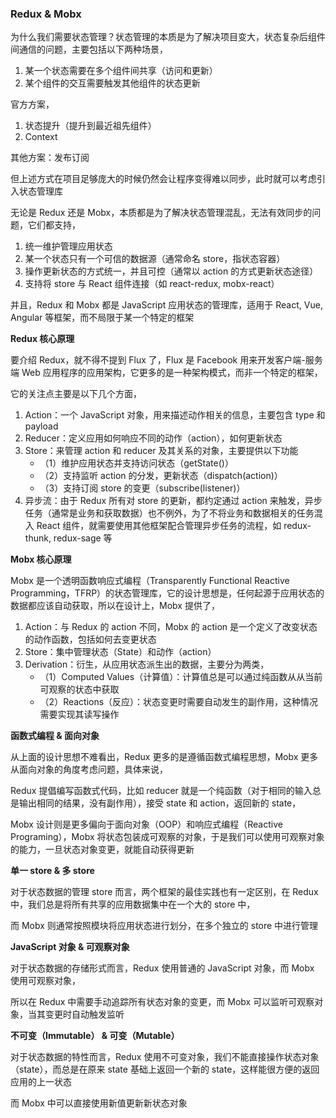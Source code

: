 ### Redux & Mobx

为什么我们需要状态管理？状态管理的本质是为了解决项目变大，状态复杂后组件间通信的问题，主要包括以下两种场景，

1. 某一个状态需要在多个组件间共享（访问和更新）
2. 某个组件的交互需要触发其他组件的状态更新

官方方案，

1. 状态提升（提升到最近祖先组件）
2. Context

其他方案：发布订阅

但上述方式在项目足够庞大的时候仍然会让程序变得难以同步，此时就可以考虑引入状态管理库

无论是 Redux 还是 Mobx，本质都是为了解决状态管理混乱，无法有效同步的问题，它们都支持，

1. 统一维护管理应用状态
2. 某一个状态只有一个可信的数据源（通常命名 store，指状态容器）
3. 操作更新状态的方式统一，并且可控（通常以 action 的方式更新状态途径）
4. 支持将 store 与 React 组件连接（如 react-redux, mobx-react）

并且，Redux 和 Mobx 都是 JavaScript 应用状态的管理库，适用于 React, Vue, Angular 等框架，而不局限于某一个特定的框架

**Redux 核心原理**

要介绍 Redux，就不得不提到 Flux 了，Flux 是 Facebook 用来开发客户端-服务端 Web 应用程序的应用架构，它更多的是一种架构模式，而非一个特定的框架，

它的关注点主要是以下几个方面，

1. Action：一个 JavaScript 对象，用来描述动作相关的信息，主要包含 type 和 payload
2. Reducer：定义应用如何响应不同的动作（action），如何更新状态
3. Store：来管理 action 和 reducer 及其关系的对象，主要提供以下功能
   - （1）维护应用状态并支持访问状态（getState()）
   - （2）支持监听 action 的分发，更新状态（dispatch(action)）
   - （3）支持订阅 store 的变更（subscribe(listener)）
4. 异步流：由于 Redux 所有对 store 的更新，都约定通过 action 来触发，异步任务（通常是业务和获取数据）也不例外，为了不将业务和数据相关的任务混入 React 组件，就需要使用其他框架配合管理异步任务的流程，如 redux-thunk, redux-sage 等

**Mobx 核心原理**

Mobx 是一个透明函数响应式编程（Transparently Functional Reactive Programming，TFRP）的状态管理库，它的设计思想是，任何起源于应用状态的数据都应该自动获取，所以在设计上，Mobx 提供了，

1. Action：与 Redux 的 action 不同，Mobx 的 action 是一个定义了改变状态的动作函数，包括如何去变更状态
2. Store：集中管理状态（State）和动作（action）
3. Derivation：衍生，从应用状态派生出的数据，主要分为两类，
   - （1）Computed Values（计算值）：计算值总是可以通过纯函数从从当前可观察的状态中获取
   - （2）Reactions（反应）：状态变更时需要自动发生的副作用，这种情况需要实现其读写操作

**函数式编程 & 面向对象**

从上面的设计思想不难看出，Redux 更多的是遵循函数式编程思想，Mobx 更多从面向对象的角度考虑问题，具体来说，

Redux 提倡编写函数式代码，比如 reducer 就是一个纯函数（对于相同的输入总是输出相同的结果，没有副作用），接受 state 和 action，返回新的 state，

Mobx 设计则是更多偏向于面向对象（OOP）和响应式编程（Reactive Programing），Mobx 将状态包装成可观察的对象，于是我们可以使用可观察对象的能力，一旦状态对象变更，就能自动获得更新

**单一 store & 多 store**

对于状态数据的管理 store 而言，两个框架的最佳实践也有一定区别，在 Redux 中，我们总是将所有共享的应用数据集中在一个大的 store 中，

而 Mobx 则通常按照模块将应用状态进行划分，在多个独立的 store 中进行管理

**JavaScript 对象 & 可观察对象**

对于状态数据的存储形式而言，Redux 使用普通的 JavaScript 对象，而 Mobx 使用可观察对象，

所以在 Redux 中需要手动追踪所有状态对象的变更，而 Mobx 可以监听可观察对象，当其变更时自动触发监听

**不可变（Immutable） & 可变（Mutable）**

对于状态数据的特性而言，Redux 使用不可变对象，我们不能直接操作状态对象（state），而总是在原来 state 基础上返回一个新的 state，这样能很方便的返回应用的上一状态

而 Mobx 中可以直接使用新值更新新状态对象
